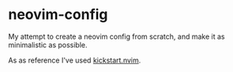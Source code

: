 # neovim-config

My attempt to create a neovim config from scratch, and make it as minimalistic
as possible.

As as reference I've used [kickstart.nvim](https://github.com/nvim-lua/kickstart.nvim).
